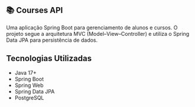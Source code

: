 ## 📚 Courses API

Uma aplicação Spring Boot para gerenciamento de alunos e cursos.
O projeto segue a arquitetura MVC (Model–View–Controller) e utiliza o Spring Data JPA para persistência de dados.

## Tecnologias Utilizadas

  - Java 17+
  - Spring Boot
  - Spring Web
  - Spring Data JPA
  - PostgreSQL
